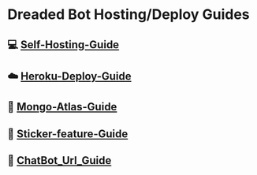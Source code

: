 # Dreaded Bot Hosting/Deploy Guides

## 💻 [Self-Hosting-Guide](https://github.com/Fortunatusmokaya/Dreaded-Guides/blob/main/Self-hosting-guide.md)
## ☁️ [Heroku-Deploy-Guide](https://github.com/Fortunatusmokaya/Dreaded-Guides/blob/main/Heroku-Deploy-Guide.md) 
## 💚 [Mongo-Atlas-Guide](https://github.com/Fortunatusmokaya/Dreaded-Guides/blob/main/Mongo-Atlas-guide.md)
## 💫 [Sticker-feature-Guide](https://github.com/Fortunatusmokaya/Dreaded-Guides/blob/main/Sticker-feature-Guide.md)
## 🔰 [ChatBot_Url_Guide](https://github.com/Fortunatusmokaya/Dreaded-Guides/blob/main/Chat_Bot_Url.md)

